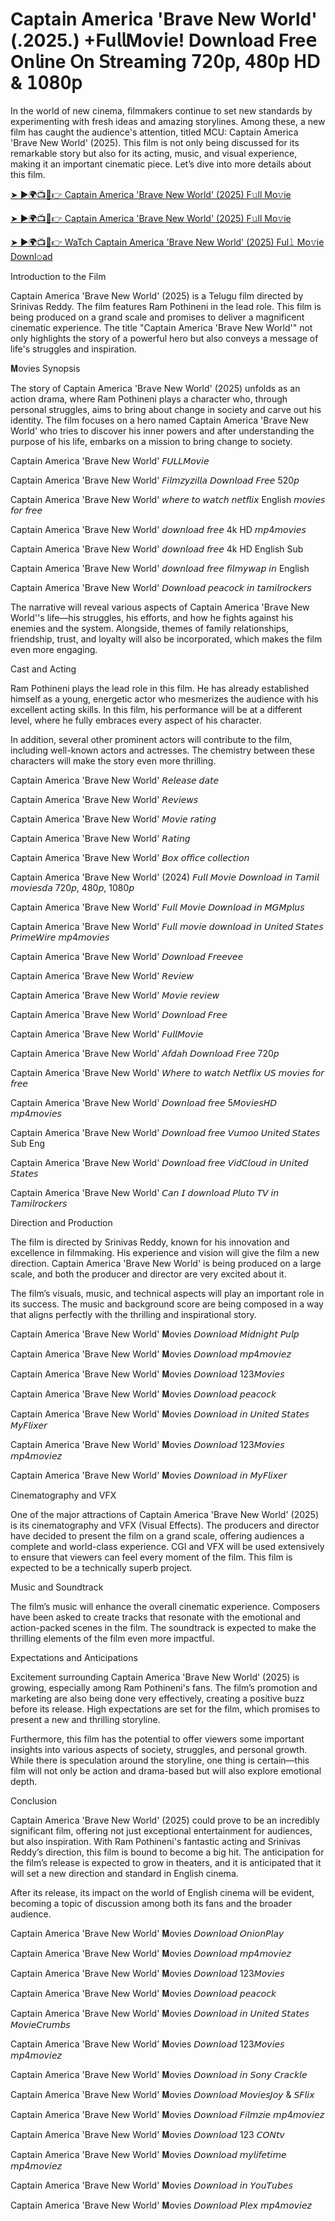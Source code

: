 # Capta𝗂n Amer𝗂ca 'Br𝖺ve New World' (.2025.) +Fu𝗅𝗅Mov𝗂e! Down𝗅oad Fre𝖾 On𝗅ine 𝖮n 𝖲tream𝗂ng 𝟩𝟤𝟢𝗉, 𝟦𝟪𝟢𝗉 𝖧𝖣 & 𝟣𝟢𝟪𝟢𝗉

In the world of new cinema, filmmakers continue to set new standards by experimenting with fresh ideas and amazing storylines. Among these, a new film has caught the audience's attention, titled MCU: Capta𝗂n Amer𝗂ca 'Br𝖺ve New World' (2025). This film is not only being discussed for its remarkable story but also for its acting, music, and visual experience, making it an important cinematic piece. Let’s dive into more details about this film.

﻿[➤ ►🌍📺📱👉 Capta𝗂n Amer𝗂ca 'Br𝖺ve New World' (2025) F𝚞ll Mo𝚟ie﻿](https://t.co/AGFBzdHbmz)

﻿[➤ ►🌍📺📱👉 Capta𝗂n Amer𝗂ca 'Br𝖺ve New World' (2025) F𝚞ll Mo𝚟ie﻿](https://t.co/AGFBzdHbmz)

﻿[➤ ►🌍📺📱👉 WaTch Capta𝗂n Amer𝗂ca 'Br𝖺ve New World' (2025) Ful𝚕 Mo𝚟ie Downl𝚘ad﻿](https://t.co/AGFBzdHbmz)

Introduction to the Film

Capta𝗂n Amer𝗂ca 'Br𝖺ve New World' (2025) is a Telugu film directed by Srinivas Reddy. The film features Ram Pothineni in the lead role. This film is being produced on a grand scale and promises to deliver a magnificent cinematic experience. The title "Capta𝗂n Amer𝗂ca 'Br𝖺ve New World'" not only highlights the story of a powerful hero but also conveys a message of life's struggles and inspiration.

𝐌ovies Synopsis

The story of Capta𝗂n Amer𝗂ca 'Br𝖺ve New World' (2025) unfolds as an action drama, where Ram Pothineni plays a character who, through personal struggles, aims to bring about change in society and carve out his identity. The film focuses on a hero named Capta𝗂n Amer𝗂ca 'Br𝖺ve New World' who tries to discover his inner powers and after understanding the purpose of his life, embarks on a mission to bring change to society.

Capta𝗂n Amer𝗂ca 'Br𝖺ve New World' 𝘍𝘜𝘓𝘓𝘔𝘰𝘷𝘪𝘦

Capta𝗂n Amer𝗂ca 'Br𝖺ve New World' 𝘍𝘪𝘭𝘮𝘻𝘺𝘻𝘪𝘭𝘭𝘢 𝘋𝘰𝘸𝘯𝘭𝘰𝘢𝘥 𝘍𝘳𝘦𝘦 520𝘱

Capta𝗂n Amer𝗂ca 'Br𝖺ve New World' 𝘸𝘩𝘦𝘳𝘦 𝘵𝘰 𝘸𝘢𝘵𝘤𝘩 𝘯𝘦𝘵𝘧𝘭𝘪𝘹 English 𝘮𝘰𝘷𝘪𝘦𝘴 𝘧𝘰𝘳 𝘧𝘳𝘦𝘦

Capta𝗂n Amer𝗂ca 'Br𝖺ve New World' 𝘥𝘰𝘸𝘯𝘭𝘰𝘢𝘥 𝘧𝘳𝘦𝘦 4k HD 𝘮𝘱4𝘮𝘰𝘷𝘪𝘦𝘴

Capta𝗂n Amer𝗂ca 'Br𝖺ve New World' 𝘥𝘰𝘸𝘯𝘭𝘰𝘢𝘥 𝘧𝘳𝘦𝘦 4k HD English Sub

Capta𝗂n Amer𝗂ca 'Br𝖺ve New World' 𝘥𝘰𝘸𝘯𝘭𝘰𝘢𝘥 𝘧𝘳𝘦𝘦 𝘧𝘪𝘭𝘮𝘺𝘸𝘢𝘱 𝘪𝘯 English

Capta𝗂n Amer𝗂ca 'Br𝖺ve New World' 𝘋𝘰𝘸𝘯𝘭𝘰𝘢𝘥 𝘱𝘦𝘢𝘤𝘰𝘤𝘬 𝘪𝘯 𝘵𝘢𝘮𝘪𝘭𝘳𝘰𝘤𝘬𝘦𝘳𝘴

The narrative will reveal various aspects of Capta𝗂n Amer𝗂ca 'Br𝖺ve New World''s life—his struggles, his efforts, and how he fights against his enemies and the system. Alongside, themes of family relationships, friendship, trust, and loyalty will also be incorporated, which makes the film even more engaging.

Cast and Acting

Ram Pothineni plays the lead role in this film. He has already established himself as a young, energetic actor who mesmerizes the audience with his excellent acting skills. In this film, his performance will be at a different level, where he fully embraces every aspect of his character.

In addition, several other prominent actors will contribute to the film, including well-known actors and actresses. The chemistry between these characters will make the story even more thrilling.

Capta𝗂n Amer𝗂ca 'Br𝖺ve New World' 𝘙𝘦𝘭𝘦𝘢𝘴𝘦 𝘥𝘢𝘵𝘦

Capta𝗂n Amer𝗂ca 'Br𝖺ve New World' 𝘙𝘦𝘷𝘪𝘦𝘸𝘴

Capta𝗂n Amer𝗂ca 'Br𝖺ve New World' 𝘔𝘰𝘷𝘪𝘦 𝘳𝘢𝘵𝘪𝘯𝘨

Capta𝗂n Amer𝗂ca 'Br𝖺ve New World' 𝘙𝘢𝘵𝘪𝘯𝘨

Capta𝗂n Amer𝗂ca 'Br𝖺ve New World' 𝘉𝘰𝘹 𝘰𝘧𝘧𝘪𝘤𝘦 𝘤𝘰𝘭𝘭𝘦𝘤𝘵𝘪𝘰𝘯

Capta𝗂n Amer𝗂ca 'Br𝖺ve New World' (2024) 𝘍𝘶𝘭𝘭 𝘔𝘰𝘷𝘪𝘦 𝘋𝘰𝘸𝘯𝘭𝘰𝘢𝘥 𝘪𝘯 𝘛𝘢𝘮𝘪𝘭 𝘮𝘰𝘷𝘪𝘦𝘴𝘥𝘢 720𝘱, 480𝘱, 1080𝘱

Capta𝗂n Amer𝗂ca 'Br𝖺ve New World' 𝘍𝘶𝘭𝘭 𝘔𝘰𝘷𝘪𝘦 𝘋𝘰𝘸𝘯𝘭𝘰𝘢𝘥 𝘪𝘯 𝘔𝘎𝘔𝘱𝘭𝘶𝘴

Capta𝗂n Amer𝗂ca 'Br𝖺ve New World' 𝘍𝘶𝘭𝘭 𝘮𝘰𝘷𝘪𝘦 𝘥𝘰𝘸𝘯𝘭𝘰𝘢𝘥 𝘪𝘯 𝘜𝘯𝘪𝘵𝘦𝘥 𝘚𝘵𝘢𝘵𝘦𝘴 𝘗𝘳𝘪𝘮𝘦𝘞𝘪𝘳𝘦 𝘮𝘱4𝘮𝘰𝘷𝘪𝘦𝘴

Capta𝗂n Amer𝗂ca 'Br𝖺ve New World' 𝘋𝘰𝘸𝘯𝘭𝘰𝘢𝘥 𝘍𝘳𝘦𝘦𝘷𝘦𝘦

Capta𝗂n Amer𝗂ca 'Br𝖺ve New World' 𝘙𝘦𝘷𝘪𝘦𝘸

Capta𝗂n Amer𝗂ca 'Br𝖺ve New World' 𝘔𝘰𝘷𝘪𝘦 𝘳𝘦𝘷𝘪𝘦𝘸

Capta𝗂n Amer𝗂ca 'Br𝖺ve New World' 𝘋𝘰𝘸𝘯𝘭𝘰𝘢𝘥 𝘍𝘳𝘦𝘦

Capta𝗂n Amer𝗂ca 'Br𝖺ve New World' 𝘍𝘶𝘭𝘭𝘔𝘰𝘷𝘪𝘦

Capta𝗂n Amer𝗂ca 'Br𝖺ve New World' 𝘈𝘧𝘥𝘢𝘩 𝘋𝘰𝘸𝘯𝘭𝘰𝘢𝘥 𝘍𝘳𝘦𝘦 720𝘱

Capta𝗂n Amer𝗂ca 'Br𝖺ve New World' 𝘞𝘩𝘦𝘳𝘦 𝘵𝘰 𝘸𝘢𝘵𝘤𝘩 𝘕𝘦𝘵𝘧𝘭𝘪𝘹 𝘜𝘚 𝘮𝘰𝘷𝘪𝘦𝘴 𝘧𝘰𝘳 𝘧𝘳𝘦𝘦

Capta𝗂n Amer𝗂ca 'Br𝖺ve New World' 𝘋𝘰𝘸𝘯𝘭𝘰𝘢𝘥 𝘧𝘳𝘦𝘦 5𝘔𝘰𝘷𝘪𝘦𝘴𝘏𝘋 𝘮𝘱4𝘮𝘰𝘷𝘪𝘦𝘴

Capta𝗂n Amer𝗂ca 'Br𝖺ve New World' 𝘋𝘰𝘸𝘯𝘭𝘰𝘢𝘥 𝘧𝘳𝘦𝘦 𝘝𝘶𝘮𝘰𝘰 𝘜𝘯𝘪𝘵𝘦𝘥 𝘚𝘵𝘢𝘵𝘦𝘴 Sub Eng

Capta𝗂n Amer𝗂ca 'Br𝖺ve New World' 𝘋𝘰𝘸𝘯𝘭𝘰𝘢𝘥 𝘧𝘳𝘦𝘦 𝘝𝘪𝘥𝘊𝘭𝘰𝘶𝘥 𝘪𝘯 𝘜𝘯𝘪𝘵𝘦𝘥 𝘚𝘵𝘢𝘵𝘦𝘴

Capta𝗂n Amer𝗂ca 'Br𝖺ve New World' 𝘊𝘢𝘯 𝘐 𝘥𝘰𝘸𝘯𝘭𝘰𝘢𝘥 𝘗𝘭𝘶𝘵𝘰 𝘛𝘝 𝘪𝘯 𝘛𝘢𝘮𝘪𝘭𝘳𝘰𝘤𝘬𝘦𝘳𝘴

Direction and Production

The film is directed by Srinivas Reddy, known for his innovation and excellence in filmmaking. His experience and vision will give the film a new direction. Capta𝗂n Amer𝗂ca 'Br𝖺ve New World' is being produced on a large scale, and both the producer and director are very excited about it.

The film’s visuals, music, and technical aspects will play an important role in its success. The music and background score are being composed in a way that aligns perfectly with the thrilling and inspirational story.

Capta𝗂n Amer𝗂ca 'Br𝖺ve New World' 𝐌ovies 𝘋𝘰𝘸𝘯𝘭𝘰𝘢𝘥 𝘔𝘪𝘥𝘯𝘪𝘨𝘩𝘵 𝘗𝘶𝘭𝘱

Capta𝗂n Amer𝗂ca 'Br𝖺ve New World' 𝐌ovies 𝘋𝘰𝘸𝘯𝘭𝘰𝘢𝘥 𝘮𝘱4𝘮𝘰𝘷𝘪𝘦𝘻

Capta𝗂n Amer𝗂ca 'Br𝖺ve New World' 𝐌ovies 𝘋𝘰𝘸𝘯𝘭𝘰𝘢𝘥 123𝘔𝘰𝘷𝘪𝘦𝘴

Capta𝗂n Amer𝗂ca 'Br𝖺ve New World' 𝐌ovies 𝘋𝘰𝘸𝘯𝘭𝘰𝘢𝘥 𝘱𝘦𝘢𝘤𝘰𝘤𝘬

Capta𝗂n Amer𝗂ca 'Br𝖺ve New World' 𝐌ovies 𝘋𝘰𝘸𝘯𝘭𝘰𝘢𝘥 𝘪𝘯 𝘜𝘯𝘪𝘵𝘦𝘥 𝘚𝘵𝘢𝘵𝘦𝘴 𝘔𝘺𝘍𝘭𝘪𝘹𝘦𝘳

Capta𝗂n Amer𝗂ca 'Br𝖺ve New World' 𝐌ovies 𝘋𝘰𝘸𝘯𝘭𝘰𝘢𝘥 123𝘔𝘰𝘷𝘪𝘦𝘴 𝘮𝘱4𝘮𝘰𝘷𝘪𝘦𝘻

Capta𝗂n Amer𝗂ca 'Br𝖺ve New World' 𝐌ovies 𝘋𝘰𝘸𝘯𝘭𝘰𝘢𝘥 𝘪𝘯 𝘔𝘺𝘍𝘭𝘪𝘹𝘦𝘳

Cinematography and VFX

One of the major attractions of Capta𝗂n Amer𝗂ca 'Br𝖺ve New World' (2025) is its cinematography and VFX (Visual Effects). The producers and director have decided to present the film on a grand scale, offering audiences a complete and world-class experience. CGI and VFX will be used extensively to ensure that viewers can feel every moment of the film. This film is expected to be a technically superb project.

Music and Soundtrack

The film’s music will enhance the overall cinematic experience. Composers have been asked to create tracks that resonate with the emotional and action-packed scenes in the film. The soundtrack is expected to make the thrilling elements of the film even more impactful.

Expectations and Anticipations

Excitement surrounding Capta𝗂n Amer𝗂ca 'Br𝖺ve New World' (2025) is growing, especially among Ram Pothineni's fans. The film’s promotion and marketing are also being done very effectively, creating a positive buzz before its release. High expectations are set for the film, which promises to present a new and thrilling storyline.

Furthermore, this film has the potential to offer viewers some important insights into various aspects of society, struggles, and personal growth. While there is speculation around the storyline, one thing is certain—this film will not only be action and drama-based but will also explore emotional depth.

Conclusion

Capta𝗂n Amer𝗂ca 'Br𝖺ve New World' (2025) could prove to be an incredibly significant film, offering not just exceptional entertainment for audiences, but also inspiration. With Ram Pothineni's fantastic acting and Srinivas Reddy’s direction, this film is bound to become a big hit. The anticipation for the film’s release is expected to grow in theaters, and it is anticipated that it will set a new direction and standard in English cinema.

After its release, its impact on the world of English cinema will be evident, becoming a topic of discussion among both its fans and the broader audience.

Capta𝗂n Amer𝗂ca 'Br𝖺ve New World' 𝐌ovies 𝘋𝘰𝘸𝘯𝘭𝘰𝘢𝘥 𝘖𝘯𝘪𝘰𝘯𝘗𝘭𝘢𝘺

Capta𝗂n Amer𝗂ca 'Br𝖺ve New World' 𝐌ovies 𝘋𝘰𝘸𝘯𝘭𝘰𝘢𝘥 𝘮𝘱4𝘮𝘰𝘷𝘪𝘦𝘻

Capta𝗂n Amer𝗂ca 'Br𝖺ve New World' 𝐌ovies 𝘋𝘰𝘸𝘯𝘭𝘰𝘢𝘥 123𝘔𝘰𝘷𝘪𝘦𝘴

Capta𝗂n Amer𝗂ca 'Br𝖺ve New World' 𝐌ovies 𝘋𝘰𝘸𝘯𝘭𝘰𝘢𝘥 𝘱𝘦𝘢𝘤𝘰𝘤𝘬

Capta𝗂n Amer𝗂ca 'Br𝖺ve New World' 𝐌ovies 𝘋𝘰𝘸𝘯𝘭𝘰𝘢𝘥 𝘪𝘯 𝘜𝘯𝘪𝘵𝘦𝘥 𝘚𝘵𝘢𝘵𝘦𝘴 𝘔𝘰𝘷𝘪𝘦𝘊𝘳𝘶𝘮𝘣𝘴

Capta𝗂n Amer𝗂ca 'Br𝖺ve New World' 𝐌ovies 𝘋𝘰𝘸𝘯𝘭𝘰𝘢𝘥 123𝘔𝘰𝘷𝘪𝘦𝘴 𝘮𝘱4𝘮𝘰𝘷𝘪𝘦𝘻

Capta𝗂n Amer𝗂ca 'Br𝖺ve New World' 𝐌ovies 𝘋𝘰𝘸𝘯𝘭𝘰𝘢𝘥 𝘪𝘯 𝘚𝘰𝘯𝘺 𝘊𝘳𝘢𝘤𝘬𝘭𝘦

Capta𝗂n Amer𝗂ca 'Br𝖺ve New World' 𝐌ovies 𝘋𝘰𝘸𝘯𝘭𝘰𝘢𝘥 𝘔𝘰𝘷𝘪𝘦𝘴𝘑𝘰𝘺 & 𝘚𝘍𝘭𝘪𝘹

Capta𝗂n Amer𝗂ca 'Br𝖺ve New World' 𝐌ovies 𝘋𝘰𝘸𝘯𝘭𝘰𝘢𝘥 𝘍𝘪𝘭𝘮𝘻𝘪𝘦 𝘮𝘱4𝘮𝘰𝘷𝘪𝘦𝘻

Capta𝗂n Amer𝗂ca 'Br𝖺ve New World' 𝐌ovies 𝘋𝘰𝘸𝘯𝘭𝘰𝘢𝘥 123 𝘊𝘖𝘕𝘵𝘷

Capta𝗂n Amer𝗂ca 'Br𝖺ve New World' 𝐌ovies 𝘋𝘰𝘸𝘯𝘭𝘰𝘢𝘥 𝘮𝘺𝘭𝘪𝘧𝘦𝘵𝘪𝘮𝘦 𝘮𝘱4𝘮𝘰𝘷𝘪𝘦𝘻

Capta𝗂n Amer𝗂ca 'Br𝖺ve New World' 𝐌ovies 𝘋𝘰𝘸𝘯𝘭𝘰𝘢𝘥 𝘪𝘯 𝘠𝘰𝘶𝘛𝘶𝘣𝘦𝘴

Capta𝗂n Amer𝗂ca 'Br𝖺ve New World' 𝐌ovies 𝘋𝘰𝘸𝘯𝘭𝘰𝘢𝘥 𝘗𝘭𝘦𝘹 𝘮𝘱4𝘮𝘰𝘷𝘪𝘦𝘻
